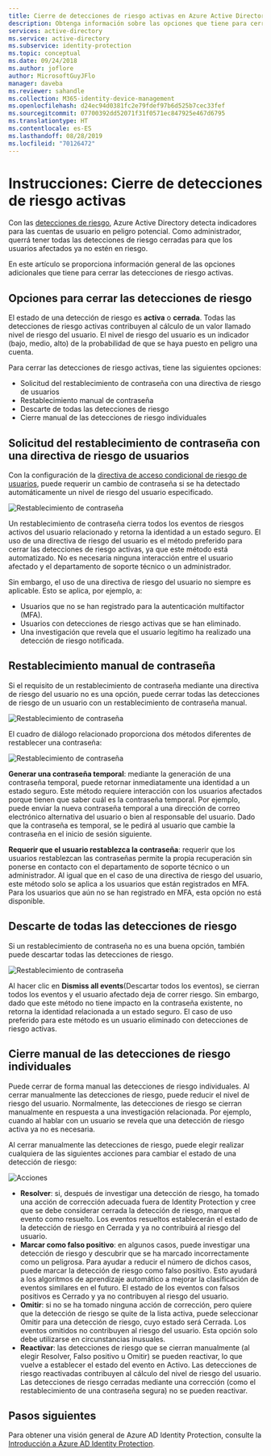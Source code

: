 ```yaml
---
title: Cierre de detecciones de riesgo activas en Azure Active Directory Identity Protection | Microsoft Docs
description: Obtenga información sobre las opciones que tiene para cerrar detecciones de riesgo activas.
services: active-directory
ms.service: active-directory
ms.subservice: identity-protection
ms.topic: conceptual
ms.date: 09/24/2018
ms.author: joflore
author: MicrosoftGuyJFlo
manager: daveba
ms.reviewer: sahandle
ms.collection: M365-identity-device-management
ms.openlocfilehash: d24ec94d0381fc2e79fdef97b6d525b7cec33fef
ms.sourcegitcommit: 07700392dd52071f31f0571ec847925e467d6795
ms.translationtype: HT
ms.contentlocale: es-ES
ms.lasthandoff: 08/28/2019
ms.locfileid: "70126472"
---
```

# <a name="how-to-close-active-risk-detections"></a>Instrucciones: Cierre de detecciones de riesgo activas

Con las [detecciones de riesgo](../reports-monitoring/concept-risk-events.md), Azure Active Directory detecta indicadores para las cuentas de usuario en peligro potencial. Como administrador, querrá tener todas las detecciones de riesgo cerradas para que los usuarios afectados ya no estén en riesgo.

En este artículo se proporciona información general de las opciones adicionales que tiene para cerrar las detecciones de riesgo activas.

## <a name="options-to-close-risk-detections"></a>Opciones para cerrar las detecciones de riesgo 

El estado de una detección de riesgo es **activa** o **cerrada**. Todas las detecciones de riesgo activas contribuyen al cálculo de un valor llamado nivel de riesgo del usuario. El nivel de riesgo del usuario es un indicador (bajo, medio, alto) de la probabilidad de que se haya puesto en peligro una cuenta. 

Para cerrar las detecciones de riesgo activas, tiene las siguientes opciones:

- Solicitud del restablecimiento de contraseña con una directiva de riesgo de usuarios
- Restablecimiento manual de contraseña
- Descarte de todas las detecciones de riesgo 
- Cierre manual de las detecciones de riesgo individuales

## <a name="require-password-reset-with-a-user-risk-policy"></a>Solicitud del restablecimiento de contraseña con una directiva de riesgo de usuarios

Con la configuración de la [directiva de acceso condicional de riesgo de usuarios](howto-user-risk-policy.md), puede requerir un cambio de contraseña si se ha detectado automáticamente un nivel de riesgo del usuario especificado. 

![Restablecimiento de contraseña](./media/howto-close-active-risk-events/13.png)

Un restablecimiento de contraseña cierra todos los eventos de riesgos activos del usuario relacionado y retorna la identidad a un estado seguro. El uso de una directiva de riesgo del usuario es el método preferido para cerrar las detecciones de riesgo activas, ya que este método está automatizado. No es necesaria ninguna interacción entre el usuario afectado y el departamento de soporte técnico o un administrador.

Sin embargo, el uso de una directiva de riesgo del usuario no siempre es aplicable. Esto se aplica, por ejemplo, a:

- Usuarios que no se han registrado para la autenticación multifactor (MFA).
- Usuarios con detecciones de riesgo activas que se han eliminado.
- Una investigación que revela que el usuario legítimo ha realizado una detección de riesgo notificada.

## <a name="manual-password-reset"></a>Restablecimiento manual de contraseña

Si el requisito de un restablecimiento de contraseña mediante una directiva de riesgo del usuario no es una opción, puede cerrar todas las detecciones de riesgo de un usuario con un restablecimiento de contraseña manual.

![Restablecimiento de contraseña](./media/howto-close-active-risk-events/04.png)

El cuadro de diálogo relacionado proporciona dos métodos diferentes de restablecer una contraseña:

![Restablecimiento de contraseña](./media/howto-close-active-risk-events/05.png)

**Generar una contraseña temporal**: mediante la generación de una contraseña temporal, puede retornar inmediatamente una identidad a un estado seguro. Este método requiere interacción con los usuarios afectados porque tienen que saber cuál es la contraseña temporal. Por ejemplo, puede enviar la nueva contraseña temporal a una dirección de correo electrónico alternativa del usuario o bien al responsable del usuario. Dado que la contraseña es temporal, se le pedirá al usuario que cambie la contraseña en el inicio de sesión siguiente.

**Requerir que el usuario restablezca la contraseña**: requerir que los usuarios restablezcan las contraseñas permite la propia recuperación sin ponerse en contacto con el departamento de soporte técnico o un administrador. Al igual que en el caso de una directiva de riesgo del usuario, este método solo se aplica a los usuarios que están registrados en MFA. Para los usuarios que aún no se han registrado en MFA, esta opción no está disponible.

## <a name="dismiss-all-risk-detections"></a>Descarte de todas las detecciones de riesgo

Si un restablecimiento de contraseña no es una buena opción, también puede descartar todas las detecciones de riesgo. 

![Restablecimiento de contraseña](./media/howto-close-active-risk-events/03.png)

Al hacer clic en **Dismiss all events**(Descartar todos los eventos), se cierran todos los eventos y el usuario afectado deja de correr riesgo. Sin embargo, dado que este método no tiene impacto en la contraseña existente, no retorna la identidad relacionada a un estado seguro. El caso de uso preferido para este método es un usuario eliminado con detecciones de riesgo activas. 

## <a name="close-individual-risk-detections-manually"></a>Cierre manual de las detecciones de riesgo individuales

Puede cerrar de forma manual las detecciones de riesgo individuales. Al cerrar manualmente las detecciones de riesgo, puede reducir el nivel de riesgo del usuario. Normalmente, las detecciones de riesgo se cierran manualmente en respuesta a una investigación relacionada. Por ejemplo, cuando al hablar con un usuario se revela que una detección de riesgo activa ya no es necesaria. 
 
Al cerrar manualmente las detecciones de riesgo, puede elegir realizar cualquiera de las siguientes acciones para cambiar el estado de una detección de riesgo:

![Acciones](./media/howto-close-active-risk-events/06.png)

- **Resolver**: si, después de investigar una detección de riesgo, ha tomado una acción de corrección adecuada fuera de Identity Protection y cree que se debe considerar cerrada la detección de riesgo, marque el evento como resuelto. Los eventos resueltos establecerán el estado de la detección de riesgo en Cerrada y ya no contribuirá al riesgo del usuario.
- **Marcar como falso positivo**: en algunos casos, puede investigar una detección de riesgo y descubrir que se ha marcado incorrectamente como un peligrosa. Para ayudar a reducir el número de dichos casos, puede marcar la detección de riesgo como falso positivo. Esto ayudará a los algoritmos de aprendizaje automático a mejorar la clasificación de eventos similares en el futuro. El estado de los eventos con falsos positivos es Cerrado y ya no contribuyen al riesgo del usuario.
- **Omitir**: si no se ha tomado ninguna acción de corrección, pero quiere que la detección de riesgo se quite de la lista activa, puede seleccionar Omitir para una detección de riesgo, cuyo estado será Cerrada. Los eventos omitidos no contribuyen al riesgo del usuario. Esta opción solo debe utilizarse en circunstancias inusuales.
- **Reactivar**: las detecciones de riesgo que se cierran manualmente (al elegir Resolver, Falso positivo u Omitir) se pueden reactivar, lo que vuelve a establecer el estado del evento en Activo. Las detecciones de riesgo reactivadas contribuyen al cálculo del nivel de riesgo del usuario. Las detecciones de riesgo cerradas mediante una corrección (como el restablecimiento de una contraseña segura) no se pueden reactivar.

## <a name="next-steps"></a>Pasos siguientes

Para obtener una visión general de Azure AD Identity Protection, consulte la [Introducción a Azure AD Identity Protection](overview.md).
